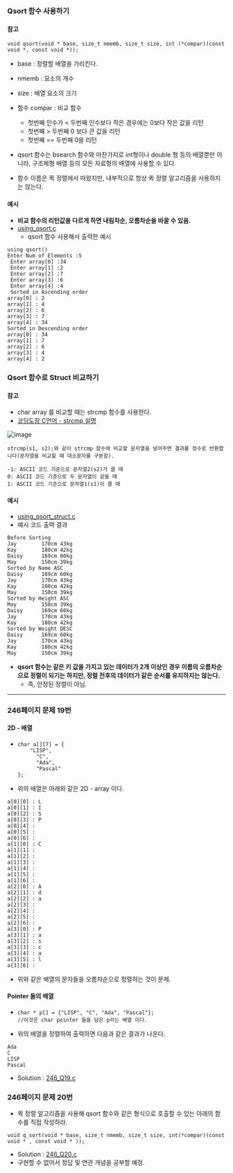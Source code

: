 ### Qsort 함수 사용하기 

#### 참고 
```
void qsort(void * base, size_t nmemb, size_t size, int (*compar)(const void *, const void *));   
```

* base : 정렬할 배열을 가리킨다. 
* nmemb : 요소의 개수
* size : 배열 요소의 크기 
* 함수 compar : 비교 함수 
    * 첫번째 인수가 < 두번째 인수보다 작은 경우에는 0보다 작은 값을 리턴 
    * 첫번째 > 두번째 0 보다 큰 값을 리턴 
    * 첫번째 == 두번째 0을 리턴 
    
* qsort 함수는 bsearch 함수와 마찬가지로 int형이나 double 형 등의 배열뿐만 아니라, 구조체형 배열 등의 모든 자료형의 배열에 사용할 수 있다. 
* 함수 이름은 퀵 정렬에서 따왔지만, 내부적으로 항상 퀵 정렬 알고리즘을 사용하지는 않는다. 

#### 예시 
* **비교 함수의 리턴값을 다르게 하면 내림차순, 오름차순을 바꿀 수 있음.** 
* [using_qsort.c](../using_qsort.c)
    * qsort 함수 사용해서 출력한 예시 
```
using qsort()
Enter Num of Elements :5
 Enter array[0] :34
 Enter array[1] :2
 Enter array[2] :7
 Enter array[3] :6
 Enter array[4] :4
 Sorted in Ascending order
array[0] : 2
array[1] : 4
array[2] : 6
array[3] : 7
array[4] : 34
Sorted in Descending order
array[0] : 34
array[1] : 7
array[2] : 6
array[3] : 4
array[4] : 2
```

### Qsort 함수로 Struct 비교하기 

#### 참고 
* char array 를 비교할 때는 strcmp 함수를 사용한다. 
* [코딩도장 C언어 - strcmp 설명](https://dojang.io/mod/page/view.php?id=346)

![image](https://dojang.io/pluginfile.php/410/mod_page/content/28/unit41-2.png)

```
strcmp(s1, s2);와 같이 strcmp 함수에 비교할 문자열을 넣어주면 결과를 정수로 반환합니다(문자열을 비교할 때 대소문자를 구분함).

-1: ASCII 코드 기준으로 문자열2(s2)가 클 때
0: ASCII 코드 기준으로 두 문자열이 같을 때
1: ASCII 코드 기준으로 문자열1(s1)이 클 때
``` 

#### 예시 
* [using_qsort_struct.c](../using_qsort_struct.c)
* 예시 코드 출력 결과 
```
Before Sorting
Jay        170cm 43kg
Kay        180cm 42kg
Daisy      169cm 60kg
May        150cm 39kg
Sorted by Name ASC
Daisy      169cm 60kg
Jay        170cm 43kg
Kay        180cm 42kg
May        150cm 39kg
Sorted by Height ASC
May        150cm 39kg
Daisy      169cm 60kg
Jay        170cm 43kg
Kay        180cm 42kg
Sorted by Weight DESC
Daisy      169cm 60kg
Jay        170cm 43kg
Kay        180cm 42kg
May        150cm 39kg
```

* **qsort 함수는 같은 키 값을 가지고 있는 데이터가 2개 이상인 경우 이름의 오름차순으로 정렬이 되기는 하지만, 정렬 전후의 데이터가 같은 순서를 유지하지는 않는다.**
    * 즉, 안정된 정렬이 아님. 
    

---

### 246페이지 문제 19번 

#### 2D - 배열 
* ```
  char a[][7] = {
      "LISP", 
        "C", 
        "Ada", 
        "Pascal" 
  };
  ```
  
* 위의 배열은 아래와 같은 2D - array 이다. 
```
a[0][0] : L
a[0][1] : I
a[0][2] : S
a[0][3] : P
a[0][4] :
a[0][5] :
a[0][6] :
a[1][0] : C
a[1][1] :
a[1][2] :
a[1][3] :
a[1][4] :
a[1][5] :
a[1][6] :
a[2][0] : A
a[2][1] : d
a[2][2] : a
a[2][3] :
a[2][4] :
a[2][5] :
a[2][6] :
a[3][0] : P
a[3][1] : a
a[3][2] : s
a[3][3] : c
a[3][4] : a
a[3][5] : l
a[3][6] :

```
* 위와 같은 배열의 문자들을 오름차순으로 정렬하는 것이 문제.

#### Pointer 들의 배열 
* ```
  char * p[] = {"LISP", "C", "Ada", "Pascal"}; 
  //이것은 char pointer 들을 담은 p라는 배열 이다. 
  ```

* 위의 배열을 정렬하여 출력하면 다음과 같은 결과가 나온다.  
```
Ada
C
LISP
Pascal
```
 
* Solution : [246_Q19.c](../246_Q19.c)

### 246페이지 문제 20번 
* 퀵 정렬 알고리즘을 사용해 qsort 함수와 같은 형식으로 호출할 수 있는 아래의 함수를 직접 작성하라. 

```
void q_sort(void * base, size_t nmemb, size_t size, int(*compar)(const void * , const void * )); 
```
* Solution : [246_Q20.c](../246_Q20.c)
* 구현할 수 없어서 정답 및 연관 개념을 공부할 예정. 

